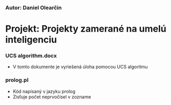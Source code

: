 ### Autor: Daniel Olearčin
# Projekt: Projekty zamerané na umelú inteligenciu

### UCS algorithm.docx
 - V tomto dokumente je vyriešená úloha pomocou UCS algoritmu
### prolog.pl
 - Kód napísaný v jazyku prolog
 - Zisťuje počet neprvočísel v zozname
